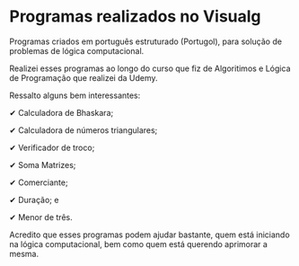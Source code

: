 # Programas realizados no Visualg

Programas criados em português estruturado (Portugol), para solução de problemas de lógica computacional. 

Realizei esses programas ao longo do curso que fiz de Algoritimos e Lógica de Programação que realizei da Udemy.

Ressalto alguns bem interessantes:

✔ Calculadora de Bhaskara;

✔ Calculadora de números triangulares;

✔ Verificador de troco;

✔ Soma Matrizes;

✔ Comerciante;

✔ Duração; e

✔ Menor de três.

Acredito que esses programas podem ajudar bastante, quem está iniciando na lógica computacional, bem como quem está querendo aprimorar a mesma.






